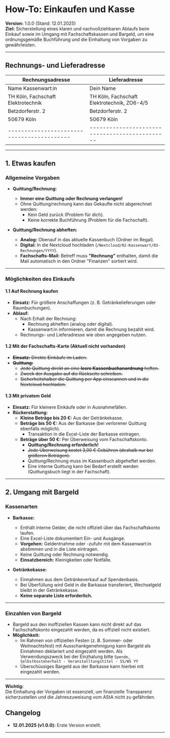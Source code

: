 # How-To: Einkaufen und Kasse

**Version:** 1.0.0 (Stand: 12.01.2025)  
**Ziel:** Sicherstellung eines klaren und nachvollziehbaren Ablaufs beim Einkauf sowie im Umgang mit Fachschaftskassen und Bargeld, um eine ordnungsgemäße Buchführung und die Einhaltung von Vorgaben zu gewährleisten.

---

## Rechnungs- und Lieferadresse

| **Rechnungsadresse**                       | **Lieferadresse**                              |
| ------------------------------------------ | ---------------------------------------------- |
| Name Kassenwart:in                         | Dein Name                                      |
| TH Köln, Fachschaft Elektrotechnik         | TH Köln, Fachschaft Elektrotechnik, ZO6-4/5    |
| Betzdorferstr. 2                           | Betzdorferstr. 2                               |
| 50679 Köln                                 | 50679 Köln                                     |
| ------------------------------------------ | ---------------------------------------------- |

---

## 1. Etwas kaufen

### Allgemeine Vorgaben

- **Quittung/Rechnung:**

  - **Immer eine Quittung oder Rechnung verlangen!**
  - Ohne Quittung/rechnung kann das Gekaufte nicht abgerechnet werden:
    - Kein Geld zurück (Problem für dich).
    - Keine korrekte Buchführung (Problem für die Fachschaft).

- **Quittung/Rechnung abheften:**
  - **Analog:** Obenauf in das aktuelle Kassenbuch (Ordner im Regal).
  - **Digital:** In die Nextcloud hochladen (`/Nextcloud/02-Kassenwart/03-Rechnungen/YYYY`).
  - **Fachschafts-Mail:** Betreff muss **"Rechnung"** enthalten, damit die Mail automatisch in den Ordner "Finanzen" sortiert wird.

---

### Möglichkeiten des Einkaufs

#### 1.1 Auf Rechnung kaufen

- **Einsatz:** Für größere Anschaffungen (z. B. Getränkelieferungen oder Raumbuchungen).
- **Ablauf:**
  - Nach Erhalt der Rechnung:
    - Rechnung abheften (analog oder digital).
    - Kassenwart:in informieren, damit die Rechnung bezahlt wird.
  - Rechnungs- und Lieferadresse wie oben angegeben nutzen.

#### 1.2 Mit der Fachschafts-Karte (**Aktuell nicht vorhanden**)

- ~~**Einsatz:** Direkte Einkäufe im Laden.~~
- ~~**Quittung:**~~
  - ~~Jede Quittung direkt an eine **leere Kassenbuchanordnung** heften.~~
  - ~~Zweck der Ausgabe auf die Rückseite schreiben.~~
  - ~~Sicherheitshalber die Quittung per App einscannen und in die Nextcloud hochladen.~~

#### 1.3 Mit privatem Geld

- **Einsatz:** Für kleinere Einkäufe oder in Ausnahmefällen.
- **Rückerstattung:**
  - **Kleine Beträge bis 20 €:** Aus der Getränkekasse.
  - **Beträge bis 50 €:** Aus der Barkasse (bei verlorener Quittung ebenfalls möglich).
    - Transaktion in die Excel-Liste der Barkasse eintragen.
  - **Beträge über 50 €:** Per Überweisung vom Fachschaftskonto.
    - **Quittung/Rechnung erforderlich!**
    - ~~Jede Überweisung kostet 3,00 € Gebühren (deshalb nur bei größeren Beträgen).~~
    - Quittung/Rechnung muss im Kassenbuch abgeheftet werden.
    - Eine interne Quittung kann bei Bedarf erstellt werden (Quittungsbuch liegt in der Fachschaft).

---

## 2. Umgang mit Bargeld

### Kassenarten

- **Barkasse:**

  - Enthält interne Gelder, die nicht offiziell über das Fachschaftskonto laufen.
  - Eine Excel-Liste dokumentiert Ein- und Ausgänge.
  - **Vorgehen:** Geldentnahme oder -zufuhr mit dem Kassenwart:in abstimmen und in die Liste eintragen.
  - Keine Quittung oder Rechnung notwendig.
  - **Einsatzbereich:** Kleinigkeiten oder Notfälle.

- **Getränkekasse:**
  - Einnahmen aus dem Getränkeverkauf auf Spendenbasis.
  - Bei Überfüllung wird Geld in die Barkasse transferiert, Wechselgeld bleibt in der Getränkekasse.
  - **Keine separate Liste erforderlich.**

---

### Einzahlen von Bargeld

- Bargeld aus den inoffiziellen Kassen kann nicht direkt auf das Fachschaftskonto eingezahlt werden, da es offiziell nicht existiert.
- **Möglichkeit:**
  - Im Rahmen von offiziellen Festen (z. B. Sommer- oder Weihnachtsfest) mit Ausschankgenehmigung kann Bargeld als Einnahmen deklariert und eingezahlt werden. Als Verwendungszweck bei der Einzhalung bitte `Spende, Selbstkostenerhalt - Veranstalltungstitel - SS/WS YY`
  - Überschüssiges Bargeld aus der Barkasse kann hierbei mit eingezahlt werden.

---

**Wichtig:**  
Die Einhaltung der Vorgaben ist essenziell, um finanzielle Transparenz sicherzustellen und die Jahreszuweisung vom AStA nicht zu gefährden.

## Changelog

- **12.01.2025 (v1.0.0):** Erste Version erstellt.

---
